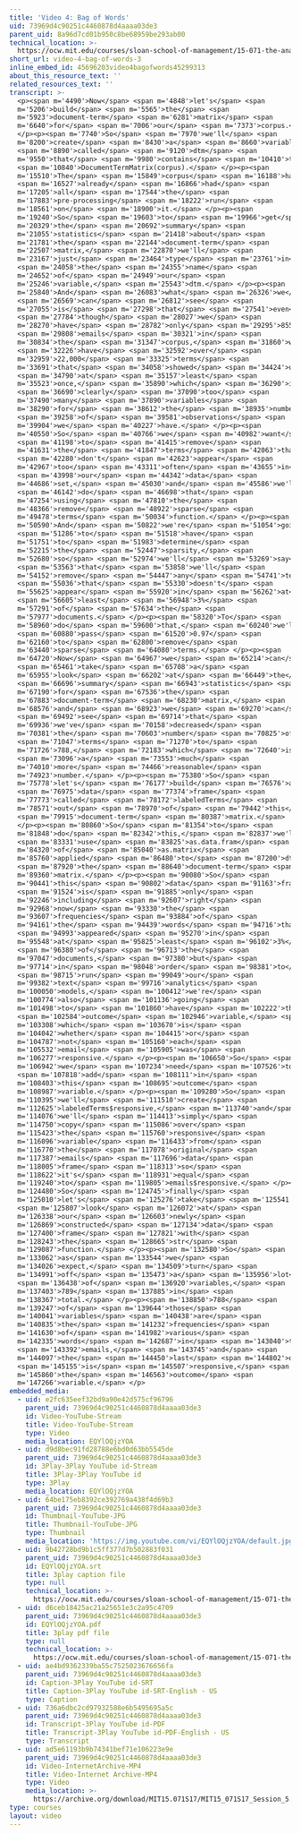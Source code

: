 ```yaml
---
title: 'Video 4: Bag of Words'
uid: 73969d4c90251c4460878d4aaaa03de3
parent_uid: 8a96d7cd01b950c8be68959be293ab00
technical_location: >-
  https://ocw.mit.edu/courses/sloan-school-of-management/15-071-the-analytics-edge-spring-2017/text-analytics/predictive-coding-bringing-text-analytics-to-the-courtroom-recitation/video-4-bag-of-words-2/video-4-bag-of-words-3
short_url: video-4-bag-of-words-3
inline_embed_id: 45696203video4bagofwords45299313
about_this_resource_text: ''
related_resources_text: ''
transcript: >-
  <p><span m='4490'>Now</span> <span m='4848'>let's</span> <span
  m='5206'>build</span> <span m='5565'>the</span> <span
  m='5923'>document-term</span> <span m='6281'>matrix</span> <span
  m='6640'>for</span> <span m='7006'>our</span> <span m='7373'>corpus.</span>
  </p><p><span m='7740'>So</span> <span m='7970'>we'll</span> <span
  m='8200'>create</span> <span m='8430'>a</span> <span m='8660'>variable</span>
  <span m='8890'>called</span> <span m='9120'>dtm</span> <span
  m='9550'>that</span> <span m='9980'>contains</span> <span m='10410'>the</span>
  <span m='10840'>DocumentTermMatrix(corpus).</span> </p><p><span
  m='15510'>The</span> <span m='15849'>corpus</span> <span m='16188'>has</span>
  <span m='16527'>already</span> <span m='16866'>had</span> <span
  m='17205'>all</span> <span m='17544'>the</span> <span
  m='17883'>pre-processing</span> <span m='18222'>run</span> <span
  m='18561'>on</span> <span m='18900'>it.</span> </p><p><span
  m='19240'>So</span> <span m='19603'>to</span> <span m='19966'>get</span> <span
  m='20329'>the</span> <span m='20692'>summary</span> <span
  m='21055'>statistics</span> <span m='21418'>about</span> <span
  m='21781'>the</span> <span m='22144'>document-term</span> <span
  m='22507'>matrix,</span> <span m='22870'>we'll</span> <span
  m='23167'>just</span> <span m='23464'>type</span> <span m='23761'>in</span>
  <span m='24058'>the</span> <span m='24355'>name</span> <span
  m='24652'>of</span> <span m='24949'>our</span> <span
  m='25246'>variable,</span> <span m='25543'>dtm.</span> </p><p><span
  m='25840'>And</span> <span m='26083'>what</span> <span m='26326'>we</span>
  <span m='26569'>can</span> <span m='26812'>see</span> <span
  m='27055'>is</span> <span m='27298'>that</span> <span m='27541'>even</span>
  <span m='27784'>though</span> <span m='28027'>we</span> <span
  m='28270'>have</span> <span m='28782'>only</span> <span m='29295'>855</span>
  <span m='29808'>emails</span> <span m='30321'>in</span> <span
  m='30834'>the</span> <span m='31347'>corpus,</span> <span m='31860'>we</span>
  <span m='32226'>have</span> <span m='32592'>over</span> <span
  m='32959'>22,000</span> <span m='33325'>terms</span> <span
  m='33691'>that</span> <span m='34058'>showed</span> <span m='34424'>up</span>
  <span m='34790'>at</span> <span m='35157'>least</span> <span
  m='35523'>once,</span> <span m='35890'>which</span> <span m='36290'>is</span>
  <span m='36690'>clearly</span> <span m='37090'>too</span> <span
  m='37490'>many</span> <span m='37890'>variables</span> <span
  m='38290'>for</span> <span m='38612'>the</span> <span m='38935'>number</span>
  <span m='39258'>of</span> <span m='39581'>observations</span> <span
  m='39904'>we</span> <span m='40227'>have.</span> </p><p><span
  m='40550'>So</span> <span m='40766'>we</span> <span m='40982'>want</span>
  <span m='41198'>to</span> <span m='41415'>remove</span> <span
  m='41631'>the</span> <span m='41847'>terms</span> <span m='42063'>that</span>
  <span m='42280'>don't</span> <span m='42623'>appear</span> <span
  m='42967'>too</span> <span m='43311'>often</span> <span m='43655'>in</span>
  <span m='43998'>our</span> <span m='44342'>data</span> <span
  m='44686'>set,</span> <span m='45030'>and</span> <span m='45586'>we'll</span>
  <span m='46142'>do</span> <span m='46698'>that</span> <span
  m='47254'>using</span> <span m='47810'>the</span> <span
  m='48366'>remove</span> <span m='48922'>sparse</span> <span
  m='49478'>terms</span> <span m='50034'>function.</span> </p><p><span
  m='50590'>And</span> <span m='50822'>we're</span> <span m='51054'>going</span>
  <span m='51286'>to</span> <span m='51518'>have</span> <span
  m='51751'>to</span> <span m='51983'>determine</span> <span
  m='52215'>the</span> <span m='52447'>sparsity,</span> <span
  m='52680'>so</span> <span m='52974'>we'll</span> <span m='53269'>say</span>
  <span m='53563'>that</span> <span m='53858'>we'll</span> <span
  m='54152'>remove</span> <span m='54447'>any</span> <span m='54741'>term</span>
  <span m='55036'>that</span> <span m='55330'>doesn't</span> <span
  m='55625'>appear</span> <span m='55920'>in</span> <span m='56262'>at</span>
  <span m='56605'>least</span> <span m='56948'>3%</span> <span
  m='57291'>of</span> <span m='57634'>the</span> <span
  m='57977'>documents.</span> </p><p><span m='58320'>To</span> <span
  m='58960'>do</span> <span m='59600'>that,</span> <span m='60240'>we'll</span>
  <span m='60880'>pass</span> <span m='61520'>0.97</span> <span
  m='62160'>to</span> <span m='62800'>remove</span> <span
  m='63440'>sparse</span> <span m='64080'>terms.</span> </p><p><span
  m='64720'>Now</span> <span m='64967'>we</span> <span m='65214'>can</span>
  <span m='65461'>take</span> <span m='65708'>a</span> <span
  m='65955'>look</span> <span m='66202'>at</span> <span m='66449'>the</span>
  <span m='66696'>summary</span> <span m='66943'>statistics</span> <span
  m='67190'>for</span> <span m='67536'>the</span> <span
  m='67883'>document-term</span> <span m='68230'>matrix,</span> <span
  m='68576'>and</span> <span m='68923'>we</span> <span m='69270'>can</span>
  <span m='69492'>see</span> <span m='69714'>that</span> <span
  m='69936'>we've</span> <span m='70158'>decreased</span> <span
  m='70381'>the</span> <span m='70603'>number</span> <span m='70825'>of</span>
  <span m='71047'>terms</span> <span m='71270'>to</span> <span
  m='71726'>788,</span> <span m='72183'>which</span> <span m='72640'>is</span>
  <span m='73096'>a</span> <span m='73553'>much</span> <span
  m='74010'>more</span> <span m='74466'>reasonable</span> <span
  m='74923'>number.</span> </p><p><span m='75380'>So</span> <span
  m='75778'>let's</span> <span m='76177'>build</span> <span m='76576'>a</span>
  <span m='76975'>data</span> <span m='77374'>frame</span> <span
  m='77773'>called</span> <span m='78172'>labeledTerms</span> <span
  m='78571'>out</span> <span m='78970'>of</span> <span m='79442'>this</span>
  <span m='79915'>document-term</span> <span m='80387'>matrix.</span>
  </p><p><span m='80860'>So</span> <span m='81354'>to</span> <span
  m='81848'>do</span> <span m='82342'>this,</span> <span m='82837'>we'll</span>
  <span m='83331'>use</span> <span m='83825'>as.data.fram</span> <span
  m='84320'>of</span> <span m='85040'>as.matrix</span> <span
  m='85760'>applied</span> <span m='86480'>to</span> <span m='87200'>dtm,</span>
  <span m='87920'>the</span> <span m='88640'>document-term</span> <span
  m='89360'>matrix.</span> </p><p><span m='90080'>So</span> <span
  m='90441'>this</span> <span m='90802'>data</span> <span m='91163'>frame</span>
  <span m='91524'>is</span> <span m='91885'>only</span> <span
  m='92246'>including</span> <span m='92607'>right</span> <span
  m='92968'>now</span> <span m='93330'>the</span> <span
  m='93607'>frequencies</span> <span m='93884'>of</span> <span
  m='94161'>the</span> <span m='94439'>words</span> <span m='94716'>that</span>
  <span m='94993'>appeared</span> <span m='95270'>in</span> <span
  m='95548'>at</span> <span m='95825'>least</span> <span m='96102'>3%</span>
  <span m='96380'>of</span> <span m='96713'>the</span> <span
  m='97047'>documents,</span> <span m='97380'>but</span> <span
  m='97714'>in</span> <span m='98048'>order</span> <span m='98381'>to</span>
  <span m='98715'>run</span> <span m='99049'>our</span> <span
  m='99382'>text</span> <span m='99716'>analytics</span> <span
  m='100050'>models,</span> <span m='100412'>we're</span> <span
  m='100774'>also</span> <span m='101136'>going</span> <span
  m='101498'>to</span> <span m='101860'>have</span> <span m='102222'>the</span>
  <span m='102584'>outcome</span> <span m='102946'>variable,</span> <span
  m='103308'>which</span> <span m='103670'>is</span> <span
  m='104042'>whether</span> <span m='104415'>or</span> <span
  m='104787'>not</span> <span m='105160'>each</span> <span
  m='105532'>email</span> <span m='105905'>was</span> <span
  m='106277'>responsive.</span> </p><p><span m='106650'>So</span> <span
  m='106942'>we</span> <span m='107234'>need</span> <span m='107526'>to</span>
  <span m='107818'>add</span> <span m='108111'>in</span> <span
  m='108403'>this</span> <span m='108695'>outcome</span> <span
  m='108987'>variable.</span> </p><p><span m='109280'>So</span> <span
  m='110395'>we'll</span> <span m='111510'>create</span> <span
  m='112625'>labeledTerms$responsive,</span> <span m='113740'>and</span> <span
  m='114076'>we'll</span> <span m='114413'>simply</span> <span
  m='114750'>copy</span> <span m='115086'>over</span> <span
  m='115423'>the</span> <span m='115760'>responsive</span> <span
  m='116096'>variable</span> <span m='116433'>from</span> <span
  m='116770'>the</span> <span m='117078'>original</span> <span
  m='117387'>emails</span> <span m='117696'>data</span> <span
  m='118005'>frame</span> <span m='118313'>so</span> <span
  m='118622'>it's</span> <span m='118931'>equal</span> <span
  m='119240'>to</span> <span m='119805'>emails$responsive.</span> </p><p><span
  m='124480'>So</span> <span m='124745'>finally</span> <span
  m='125010'>let's</span> <span m='125276'>take</span> <span m='125541'>a</span>
  <span m='125807'>look</span> <span m='126072'>at</span> <span
  m='126338'>our</span> <span m='126603'>newly</span> <span
  m='126869'>constructed</span> <span m='127134'>data</span> <span
  m='127400'>frame</span> <span m='127821'>with</span> <span
  m='128243'>the</span> <span m='128665'>str</span> <span
  m='129087'>function.</span> </p><p><span m='132580'>So</span> <span
  m='133062'>as</span> <span m='133544'>we</span> <span
  m='134026'>expect,</span> <span m='134509'>turn</span> <span
  m='134991'>off</span> <span m='135473'>a</span> <span m='135956'>lot</span>
  <span m='136438'>of</span> <span m='136920'>variables,</span> <span
  m='137403'>789</span> <span m='137885'>in</span> <span
  m='138367'>total.</span> </p><p><span m='138850'>788</span> <span
  m='139247'>of</span> <span m='139644'>those</span> <span
  m='140041'>variables</span> <span m='140438'>are</span> <span
  m='140835'>the</span> <span m='141232'>frequencies</span> <span
  m='141630'>of</span> <span m='141982'>various</span> <span
  m='142335'>words</span> <span m='142687'>in</span> <span m='143040'>the</span>
  <span m='143392'>emails,</span> <span m='143745'>and</span> <span
  m='144097'>the</span> <span m='144450'>last</span> <span m='144802'>one</span>
  <span m='145155'>is</span> <span m='145507'>responsive,</span> <span
  m='145860'>the</span> <span m='146563'>outcome</span> <span
  m='147266'>variable.</span> </p>
embedded_media:
  - uid: e2fc635eef32bd9a90e42d575cf96796
    parent_uid: 73969d4c90251c4460878d4aaaa03de3
    id: Video-YouTube-Stream
    title: Video-YouTube-Stream
    type: Video
    media_location: EQYlOQjzYOA
  - uid: d9d8bec91fd28788e6bd0d63bb5545de
    parent_uid: 73969d4c90251c4460878d4aaaa03de3
    id: 3Play-3Play YouTube id-Stream
    title: 3Play-3Play YouTube id
    type: 3Play
    media_location: EQYlOQjzYOA
  - uid: 64be175eb8392ce392769a438f4d69b3
    parent_uid: 73969d4c90251c4460878d4aaaa03de3
    id: Thumbnail-YouTube-JPG
    title: Thumbnail-YouTube-JPG
    type: Thumbnail
    media_location: 'https://img.youtube.com/vi/EQYlOQjzYOA/default.jpg'
  - uid: 9b42728bd9b1c5ff377d7b502883f031
    parent_uid: 73969d4c90251c4460878d4aaaa03de3
    id: EQYlOQjzYOA.srt
    title: 3play caption file
    type: null
    technical_location: >-
      https://ocw.mit.edu/courses/sloan-school-of-management/15-071-the-analytics-edge-spring-2017/text-analytics/predictive-coding-bringing-text-analytics-to-the-courtroom-recitation/video-4-bag-of-words-2/video-4-bag-of-words-3/EQYlOQjzYOA.srt
  - uid: d6ceb18425ac21a25651e3c2a95c4709
    parent_uid: 73969d4c90251c4460878d4aaaa03de3
    id: EQYlOQjzYOA.pdf
    title: 3play pdf file
    type: null
    technical_location: >-
      https://ocw.mit.edu/courses/sloan-school-of-management/15-071-the-analytics-edge-spring-2017/text-analytics/predictive-coding-bringing-text-analytics-to-the-courtroom-recitation/video-4-bag-of-words-2/video-4-bag-of-words-3/EQYlOQjzYOA.pdf
  - uid: ae4bd9362339ba55c7525023676656fa
    parent_uid: 73969d4c90251c4460878d4aaaa03de3
    id: Caption-3Play YouTube id-SRT
    title: Caption-3Play YouTube id-SRT-English - US
    type: Caption
  - uid: 736a6dbc2cd97932588e6b5495695a5c
    parent_uid: 73969d4c90251c4460878d4aaaa03de3
    id: Transcript-3Play YouTube id-PDF
    title: Transcript-3Play YouTube id-PDF-English - US
    type: Transcript
  - uid: ad5e61193b9b74341bef71e106223e9e
    parent_uid: 73969d4c90251c4460878d4aaaa03de3
    id: Video-InternetArchive-MP4
    title: Video-Internet Archive-MP4
    type: Video
    media_location: >-
      https://archive.org/download/MIT15.071S17/MIT15_071S17_Session_5.4.05_300k.mp4
type: courses
layout: video
---
```

